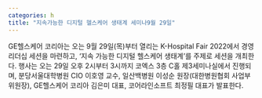 ```yaml
---
categories: h
title: "지속가능한 디지털 헬스케어 생태계 세미나9월 29일"
---
```

GE헬스케어 코리아는 오는 9월 29일(목)부터 열리는 K-Hospital Fair 2022에서 경영리더십 세션을 마련하고, ‘지속 가능한 디지털 헬스케어 생태계’를 주제로 세션을 개최한다. 행사는 오는 29일 오후 2시부터 3시까지 코엑스 3층 C홀 제3세미나실에서 진행되며, 분당서울대학병원 CIO 이호영 교수, 일산백병원 이성순 원장(대한병원협회 사업부위원장), GE헬스케어 코리아 김은미 대표, 코어라인소프트 최정필 대표가 발표한다.